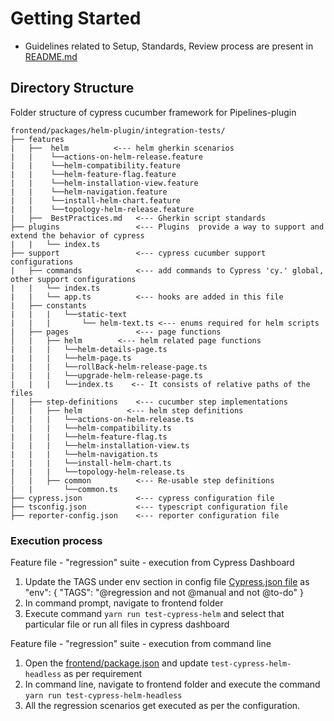 # Getting Started

- Guidelines related to Setup, Standards, Review process are present in [README.md](frontend/packages/dev-console/integration-tests/README.md)

## Directory Structure

Folder structure of cypress cucumber framework for Pipelines-plugin

```
frontend/packages/helm-plugin/integration-tests/
├── features
|   ├──  helm          <--- helm gherkin scenarios
|   |    └──actions-on-helm-release.feature
|   |    └──helm-compatibility.feature
|   |    └──helm-feature-flag.feature
|   |    └──helm-installation-view.feature
|   |    └──helm-navigation.feature
|   |    └──install-helm-chart.feature
|   |    └──topology-helm-release.feature
|   ├──  BestPractices.md   <--- Gherkin script standards
├── plugins                 <--- Plugins  provide a way to support and extend the behavior of cypress
|   |   └── index.ts
├── support                 <--- cypress cucumber support configurations
|   ├── commands            <--- add commands to Cypress 'cy.' global, other support configurations
|   |   └── index.ts
|   |   └── app.ts          <--- hooks are added in this file
|   ├── constants
|   |   |   └──static-text
|   |   |       └── helm-text.ts <--- enums required for helm scripts
|   ├── pages               <--- page functions
│   |   ├── helm        <--- helm related page functions
|   |   |   └──helm-details-page.ts
|   |   |   └──helm-page.ts
|   |   |   └──rollBack-helm-release-page.ts
|   |   |   └──upgrade-helm-release-page.ts
|   |   |   └──index.ts    <-- It consists of relative paths of the files
|   ├── step-definitions    <--- cucumber step implementations
│   |   ├── helm          <--- helm step definitions
|   |   |   └──actions-on-helm-release.ts
|   |   |   └──helm-compatibility.ts
|   |   |   └──helm-feature-flag.ts
|   |   |   └──helm-installation-view.ts
|   |   |   └──helm-navigation.ts
|   |   |   └──install-helm-chart.ts
|   |   |   └──topology-helm-release.ts
│   |   ├── common          <--- Re-usable step definitions
|   |       └──common.ts
├── cypress.json            <--- cypress configuration file
├── tsconfig.json           <--- typescript configuration file
├── reporter-config.json    <--- reporter configuration file
```

### Execution process

Feature file - "regression" suite - execution from Cypress Dashboard

1. Update the TAGS under env section in config file [Cypress.json file](frontend/packages/helm-plugin/integration-tests/cypress.json) as
   "env": { "TAGS": "@regression and not @manual and not @to-do" }
2. In command prompt, navigate to frontend folder
3. Execute command `yarn run test-cypress-helm` and select that particular file or run all files in cypress dashboard

Feature file - "regression" suite - execution from command line

1. Open the [frontend/package.json](../../../package.json) and update `test-cypress-helm-headless` as per requirement
2. In command line, navigate to frontend folder and execute the command `yarn run test-cypress-helm-headless`
3. All the regression scenarios get executed as per the configuration.
